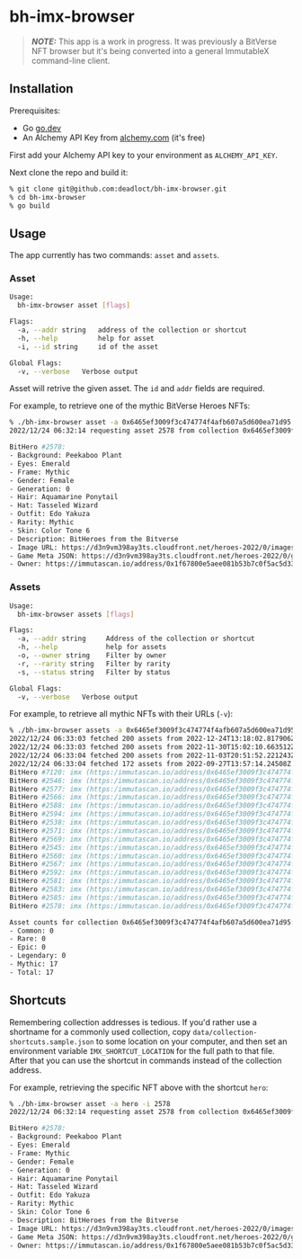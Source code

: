 # bh-imx-browser

> **_NOTE:_**  This app is a work in progress. It was previously a BitVerse NFT browser but it's being converted into a general ImmutableX command-line client.

## Installation

Prerequisites:

* Go [go.dev](https://go.dev/)
* An Alchemy API Key from [alchemy.com](https://alchemy.com) (it's free)

First add your Alchemy API key to your environment as `ALCHEMY_API_KEY`.

Next clone the repo and build it:

```bash
% git clone git@github.com:deadloct/bh-imx-browser.git
% cd bh-imx-browser
% go build
```

## Usage

The app currently has two commands: `asset` and `assets`.

### Asset

```bash
Usage:
  bh-imx-browser asset [flags]

Flags:
  -a, --addr string   address of the collection or shortcut
  -h, --help          help for asset
  -i, --id string     id of the asset

Global Flags:
  -v, --verbose   Verbose output
```

Asset will retrive the given asset. The `id` and `addr` fields are required.

For example, to retrieve one of the mythic BitVerse Heroes NFTs:

```bash
% ./bh-imx-browser asset -a 0x6465ef3009f3c474774f4afb607a5d600ea71d95 -i 2578
2022/12/24 06:32:14 requesting asset 2578 from collection 0x6465ef3009f3c474774f4afb607a5d600ea71d95

BitHero #2578:
- Background: Peekaboo Plant
- Eyes: Emerald
- Frame: Mythic
- Gender: Female
- Generation: 0
- Hair: Aquamarine Ponytail
- Hat: Tasseled Wizard
- Outfit: Edo Yakuza
- Rarity: Mythic
- Skin: Color Tone 6
- Description: BitHeroes from the Bitverse
- Image URL: https://d3n9vm398ay3ts.cloudfront.net/heroes-2022/0/images/hero-2578.gif
- Game Meta JSON: https://d3n9vm398ay3ts.cloudfront.net/heroes-2022/0/game_meta/hero-2578.json
- Owner: https://immutascan.io/address/0x1f67800e5aee081b53b7c0f5ac5d33f23e6d1252
```

### Assets

```bash
Usage:
  bh-imx-browser assets [flags]

Flags:
  -a, --addr string     Address of the collection or shortcut
  -h, --help            help for assets
  -o, --owner string    Filter by owner
  -r, --rarity string   Filter by rarity
  -s, --status string   Filter by status

Global Flags:
  -v, --verbose   Verbose output
```

For example, to retrieve all mythic NFTs with their URLs (`-v`):

```bash
% ./bh-imx-browser assets -a 0x6465ef3009f3c474774f4afb607a5d600ea71d95 -r mythic -v
2022/12/24 06:33:03 fetched 200 assets from 2022-12-24T13:18:02.817906Z to 2022-11-30T15:29:52.931155Z
2022/12/24 06:33:03 fetched 200 assets from 2022-11-30T15:02:10.663512Z to 2022-11-03T20:54:10.896841Z
2022/12/24 06:33:04 fetched 200 assets from 2022-11-03T20:51:52.221243Z to 2022-09-27T13:57:14.24508Z
2022/12/24 06:33:04 fetched 172 assets from 2022-09-27T13:57:14.24508Z to 2022-09-21T19:46:01.938354Z
BitHero #7120: imx (https:/immutascan.io/address/0x6465ef3009f3c474774f4afb607a5d600ea71d95/7120)
BitHero #2546: imx (https:/immutascan.io/address/0x6465ef3009f3c474774f4afb607a5d600ea71d95/2546)
BitHero #2577: imx (https:/immutascan.io/address/0x6465ef3009f3c474774f4afb607a5d600ea71d95/2577)
BitHero #2566: imx (https:/immutascan.io/address/0x6465ef3009f3c474774f4afb607a5d600ea71d95/2566)
BitHero #2588: imx (https:/immutascan.io/address/0x6465ef3009f3c474774f4afb607a5d600ea71d95/2588)
BitHero #2594: imx (https:/immutascan.io/address/0x6465ef3009f3c474774f4afb607a5d600ea71d95/2594)
BitHero #2538: imx (https:/immutascan.io/address/0x6465ef3009f3c474774f4afb607a5d600ea71d95/2538)
BitHero #2571: imx (https:/immutascan.io/address/0x6465ef3009f3c474774f4afb607a5d600ea71d95/2571)
BitHero #2569: imx (https:/immutascan.io/address/0x6465ef3009f3c474774f4afb607a5d600ea71d95/2569)
BitHero #2545: imx (https:/immutascan.io/address/0x6465ef3009f3c474774f4afb607a5d600ea71d95/2545)
BitHero #2560: imx (https:/immutascan.io/address/0x6465ef3009f3c474774f4afb607a5d600ea71d95/2560)
BitHero #2567: imx (https:/immutascan.io/address/0x6465ef3009f3c474774f4afb607a5d600ea71d95/2567)
BitHero #2592: imx (https:/immutascan.io/address/0x6465ef3009f3c474774f4afb607a5d600ea71d95/2592)
BitHero #2581: imx (https:/immutascan.io/address/0x6465ef3009f3c474774f4afb607a5d600ea71d95/2581)
BitHero #2583: imx (https:/immutascan.io/address/0x6465ef3009f3c474774f4afb607a5d600ea71d95/2583)
BitHero #2585: imx (https:/immutascan.io/address/0x6465ef3009f3c474774f4afb607a5d600ea71d95/2585)
BitHero #2578: imx (https:/immutascan.io/address/0x6465ef3009f3c474774f4afb607a5d600ea71d95/2578)

Asset counts for collection 0x6465ef3009f3c474774f4afb607a5d600ea71d95:
- Common: 0
- Rare: 0
- Epic: 0
- Legendary: 0
- Mythic: 17
- Total: 17 
```

## Shortcuts

Remembering collection addresses is tedious. If you'd rather use a shortname for a commonly used collection, copy `data/collection-shortcuts.sample.json` to some location on your computer, and then set an environment variable `IMX_SHORTCUT_LOCATION` for the full path to that file. After that you can use the shortcut in commands instead of the collection address.

For example, retrieving the specific NFT above with the shortcut `hero`:

```bash
% ./bh-imx-browser asset -a hero -i 2578
2022/12/24 06:32:14 requesting asset 2578 from collection 0x6465ef3009f3c474774f4afb607a5d600ea71d95

BitHero #2578:
- Background: Peekaboo Plant
- Eyes: Emerald
- Frame: Mythic
- Gender: Female
- Generation: 0
- Hair: Aquamarine Ponytail
- Hat: Tasseled Wizard
- Outfit: Edo Yakuza
- Rarity: Mythic
- Skin: Color Tone 6
- Description: BitHeroes from the Bitverse
- Image URL: https://d3n9vm398ay3ts.cloudfront.net/heroes-2022/0/images/hero-2578.gif
- Game Meta JSON: https://d3n9vm398ay3ts.cloudfront.net/heroes-2022/0/game_meta/hero-2578.json
- Owner: https://immutascan.io/address/0x1f67800e5aee081b53b7c0f5ac5d33f23e6d1252
```
